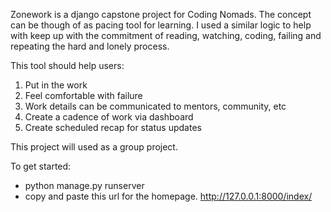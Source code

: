 Zonework is a django capstone project for Coding Nomads.  The concept can be though of as pacing tool for learning.  I used a similar logic to help with keep up with the commitment of reading, watching, coding, failing and repeating the hard and lonely process.  

This tool should help users:
1. Put in the work 
2. Feel comfortable with failure
3. Work details can be communicated to mentors, community, etc
4. Create a cadence of work via dashboard 
5. Create scheduled recap for status updates

This project will used as a group project.  

To get started:
- python manage.py runserver
- copy and paste this url for the homepage.  http://127.0.0.1:8000/index/
